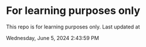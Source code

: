 # For learning purposes only
This repo is for learning purposes only.
Last updated at

Wednesday, June 5, 2024 2:43:59 PM


